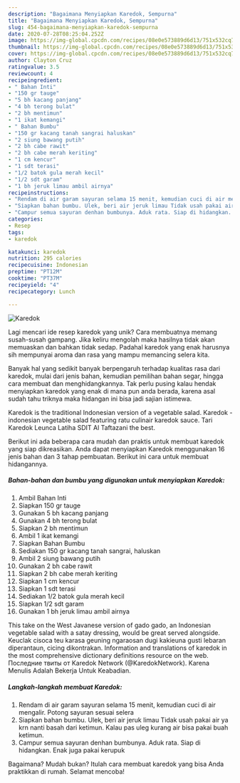 ```yaml
---
description: "Bagaimana Menyiapkan Karedok, Sempurna"
title: "Bagaimana Menyiapkan Karedok, Sempurna"
slug: 454-bagaimana-menyiapkan-karedok-sempurna
date: 2020-07-28T08:25:04.252Z
image: https://img-global.cpcdn.com/recipes/08e0e573889d6d13/751x532cq70/karedok-foto-resep-utama.jpg
thumbnail: https://img-global.cpcdn.com/recipes/08e0e573889d6d13/751x532cq70/karedok-foto-resep-utama.jpg
cover: https://img-global.cpcdn.com/recipes/08e0e573889d6d13/751x532cq70/karedok-foto-resep-utama.jpg
author: Clayton Cruz
ratingvalue: 3.5
reviewcount: 4
recipeingredient:
- " Bahan Inti"
- "150 gr tauge"
- "5 bh kacang panjang"
- "4 bh terong bulat"
- "2 bh mentimun"
- "1 ikat kemangi"
- " Bahan Bumbu"
- "150 gr kacang tanah sangrai haluskan"
- "2 siung bawang putih"
- "2 bh cabe rawit"
- "2 bh cabe merah keriting"
- "1 cm kencur"
- "1 sdt terasi"
- "1/2 batok gula merah kecil"
- "1/2 sdt garam"
- "1 bh jeruk limau ambil airnya"
recipeinstructions:
- "Rendam di air garam sayuran selama 15 menit, kemudian cuci di air mengalir. Potong sayuran sesuai selera"
- "Siapkan bahan bumbu. Ulek, beri air jeruk limau Tidak usah pakai air ya krn nanti basah dari ketimun. Kalau pas uleg kurang air bisa pakai buah ketimun."
- "Campur semua sayuran denhan bumbunya. Aduk rata. Siap di hidangkan. Enak juga pakai kerupuk"
categories:
- Resep
tags:
- karedok

katakunci: karedok 
nutrition: 295 calories
recipecuisine: Indonesian
preptime: "PT12M"
cooktime: "PT37M"
recipeyield: "4"
recipecategory: Lunch

---
```



![Karedok](https://img-global.cpcdn.com/recipes/08e0e573889d6d13/751x532cq70/karedok-foto-resep-utama.jpg)

Lagi mencari ide resep karedok yang unik? Cara membuatnya memang susah-susah gampang. Jika keliru mengolah maka hasilnya tidak akan memuaskan dan bahkan tidak sedap. Padahal karedok yang enak harusnya sih mempunyai aroma dan rasa yang mampu memancing selera kita.

Banyak hal yang sedikit banyak berpengaruh terhadap kualitas rasa dari karedok, mulai dari jenis bahan, kemudian pemilihan bahan segar, hingga cara membuat dan menghidangkannya. Tak perlu pusing kalau hendak menyiapkan karedok yang enak di mana pun anda berada, karena asal sudah tahu triknya maka hidangan ini bisa jadi sajian istimewa.

Karedok is the traditional Indonesian version of a vegetable salad. Karedok - indonesian vegetable salad featuring ratu culinair karedok sauce. Tari Karedok Leunca Latiha SDIT Al Taftazani the best.


Berikut ini ada beberapa cara mudah dan praktis untuk membuat karedok yang siap dikreasikan. Anda dapat menyiapkan Karedok menggunakan 16 jenis bahan dan 3 tahap pembuatan. Berikut ini cara untuk membuat hidangannya.

<!--inarticleads1-->

##### Bahan-bahan dan bumbu yang digunakan untuk menyiapkan Karedok:

1. Ambil  Bahan Inti
1. Siapkan 150 gr tauge
1. Gunakan 5 bh kacang panjang
1. Gunakan 4 bh terong bulat
1. Siapkan 2 bh mentimun
1. Ambil 1 ikat kemangi
1. Siapkan  Bahan Bumbu
1. Sediakan 150 gr kacang tanah sangrai, haluskan
1. Ambil 2 siung bawang putih
1. Gunakan 2 bh cabe rawit
1. Siapkan 2 bh cabe merah keriting
1. Siapkan 1 cm kencur
1. Siapkan 1 sdt terasi
1. Sediakan 1/2 batok gula merah kecil
1. Siapkan 1/2 sdt garam
1. Gunakan 1 bh jeruk limau ambil airnya


This take on the West Javanese version of gado gado, an Indonesian vegetable salad with a satay dressing, would be great served alongside. Keuclak cisoca teu karasa geuning ngaraosan dugi kakieuna gusti lebaran diperantaun, cicing dikontrakan. Information and translations of karedok in the most comprehensive dictionary definitions resource on the web. Последние твиты от Karedok Network (@KaredokNetwork). Karena Menulis Adalah Bekerja Untuk Keabadian. 

<!--inarticleads2-->

##### Langkah-langkah membuat Karedok:

1. Rendam di air garam sayuran selama 15 menit, kemudian cuci di air mengalir. Potong sayuran sesuai selera
1. Siapkan bahan bumbu. Ulek, beri air jeruk limau Tidak usah pakai air ya krn nanti basah dari ketimun. Kalau pas uleg kurang air bisa pakai buah ketimun.
1. Campur semua sayuran denhan bumbunya. Aduk rata. Siap di hidangkan. Enak juga pakai kerupuk




Bagaimana? Mudah bukan? Itulah cara membuat karedok yang bisa Anda praktikkan di rumah. Selamat mencoba!
